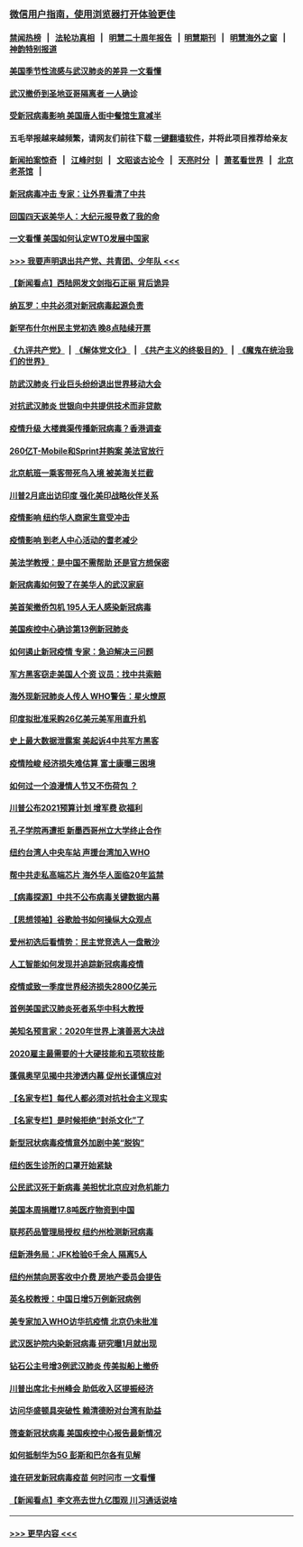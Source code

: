 ### [微信用户指南，使用浏览器打开体验更佳](https://github.com/gfw-breaker/banned-news1/blob/master/indexes/wechat-guide.md?t=0)
#### [禁闻热榜](热点新闻.md?t=0)  &nbsp;&nbsp;|&nbsp;&nbsp; [法轮功真相](https://github.com/gfw-breaker/truth/blob/master/README.md?t=0) &nbsp;&nbsp;|&nbsp;&nbsp; [明慧二十周年报告](https://github.com/gfw-breaker/mh-reports/blob/master/README.md?t=0) &nbsp;&nbsp;|&nbsp;&nbsp;[明慧期刊](https://github.com/gfw-breaker/mh-qikan) &nbsp;&nbsp;|&nbsp;&nbsp; [明慧海外之窗](https://github.com/gfw-breaker/mh-news/blob/master/README.md?t=0) &nbsp;&nbsp;|&nbsp;&nbsp; [神韵特别报道](https://github.com/gfw-breaker/mh-news/blob/master/shenyun.md?t=0)
#### [美国季节性流感与武汉肺炎的差异 一文看懂](../pages/nsc412/n11862428.md?t=02121322) 
#### [武汉撤侨到圣地亚哥隔离者 一人确诊](../pages/nsc412/n11862460.md?t=02121322) 
#### [受新冠病毒影响 美国唐人街中餐馆生意减半](../pages/nsc412/n11861940.md?t=02121322) 
#### 五毛举报越来越频繁，请网友们前往下载 [一键翻墙软件](https://github.com/gfw-breaker/ssr-accounts)，并将此项目推荐给亲友
#### [新闻拍案惊奇](https://github.com/gfw-breaker/banned-news1/blob/master/pages/link4.md) &nbsp;&nbsp;|&nbsp;&nbsp; [江峰时刻](https://github.com/gfw-breaker/banned-news1/blob/master/pages/link4.md) &nbsp;&nbsp;|&nbsp;&nbsp; [文昭谈古论今](https://github.com/gfw-breaker/banned-news1/blob/master/pages/link4.md) &nbsp;&nbsp;|&nbsp;&nbsp; [天亮时分](https://github.com/gfw-breaker/banned-news1/blob/master/pages/link4.md) &nbsp;&nbsp;|&nbsp;&nbsp; [萧茗看世界](https://github.com/gfw-breaker/banned-news1/blob/master/pages/link4.md) &nbsp;&nbsp;|&nbsp;&nbsp; [北京老茶馆](https://github.com/gfw-breaker/banned-news1/blob/master/pages/link4.md) &nbsp;&nbsp;|&nbsp;&nbsp; 
#### [新冠病毒冲击 专家：让外界看清了中共](../pages/nsc412/n11862280.md?t=02121322) 
#### [回国四天返美华人：大纪元报导救了我的命](../pages/nsc412/n11862181.md?t=02121322) 
#### [一文看懂 美国如何认定WTO发展中国家](../pages/nsc412/n11862051.md?t=02121322) 
#### [>>> 我要声明退出共产党、共青团、少年队 <<<](https://github.com/begood0513/goodnews/blob/master/quit/letter.md) 
#### [【新闻看点】西陆网发文剑指石正丽 背后诡异](../pages/nsc412/n11861792.md?t=02121322) 
#### [纳瓦罗：中共必须对新冠病毒起源负责](../pages/nsc412/n11861810.md?t=02121322) 
#### [新罕布什尔州民主党初选 晚8点陆续开票](../pages/nsc412/n11861872.md?t=02121322) 
#### [《九评共产党》](https://github.com/begood0513/9ping.md/blob/master/README.md) &nbsp;|&nbsp; [《解体党文化》](../../../../jtdwh.md/blob/master/README.md)  &nbsp;|&nbsp; [《共产主义的终极目的》](../../../../gczydzjmd.md/blob/master/README.md) &nbsp;|&nbsp; [《魔鬼在统治我们的世界》](../../../../mgztzwmdsj.md/blob/master/README.md) 
#### [防武汉肺炎 行业巨头纷纷退出世界移动大会](../pages/nsc412/n11861795.md?t=02121322) 
#### [对抗武汉肺炎 世银向中共提供技术而非贷款](../pages/nsc412/n11861652.md?t=02121322) 
#### [疫情升级 大楼粪渠传播新冠病毒？香港调查](../pages/nsc412/n11861556.md?t=02121322) 
#### [260亿T-Mobile和Sprint并购案 美法官放行](../pages/nsc412/n11861511.md?t=02121322) 
#### [北京航班一乘客带死鸟入境 被美海关拦截](../pages/nsc412/n11861317.md?t=02121322) 
#### [川普2月底出访印度 强化美印战略伙伴关系](../pages/nsc412/n11860557.md?t=02121322) 
#### [疫情影响  纽约华人商家生意受冲击](../pages/nsc412/n11860284.md?t=02121322) 
#### [疫情影响  到老人中心活动的耆老减少](../pages/nsc412/n11860199.md?t=02121322) 
#### [美法学教授：是中国不需帮助 还是官方想保密](../pages/nsc412/n11859492.md?t=02121322) 
#### [新冠病毒如何毁了在美华人的武汉家庭](../pages/nsc412/n11859524.md?t=02121322) 
#### [美首架撤侨包机 195人无人感染新冠病毒](../pages/nsc412/n11859908.md?t=02121322) 
#### [美国疾控中心确诊第13例新冠肺炎](../pages/nsc412/n11859966.md?t=02121322) 
#### [如何遏止新冠疫情 专家：急迫解决三问题](../pages/nsc412/n11859685.md?t=02121322) 
#### [军方黑客窃走美国人个资 议员：找中共索赔](../pages/nsc412/n11859371.md?t=02121322) 
#### [海外现新冠肺炎人传人 WHO警告：星火燎原](../pages/nsc412/n11859252.md?t=02121322) 
#### [印度拟批准采购26亿美元美军用直升机](../pages/nsc412/n11859143.md?t=02121322) 
#### [史上最大数据泄露案 美起诉4中共军方黑客](../pages/nsc412/n11859115.md?t=02121322) 
#### [疫情险峻 经济损失难估算 富士康曝三困境](../pages/nsc412/n11859120.md?t=02121322) 
#### [如何过一个浪漫情人节又不伤荷包 ？](../pages/nsc412/n11858969.md?t=02121322) 
#### [川普公布2021预算计划 增军费 砍福利](../pages/nsc412/n11859012.md?t=02121322) 
#### [孔子学院再遭拒 新墨西哥州立大学终止合作](../pages/nsc412/n11858661.md?t=02121322) 
#### [纽约台湾人中央车站  声援台湾加入WHO](../pages/nsc412/n11857757.md?t=02121322) 
#### [帮中共走私高端芯片 海外华人面临20年监禁](../pages/nsc412/n11855016.md?t=02121322) 
#### [【病毒探源】中共不公布病毒关键数据内幕](../pages/nsc412/n11856584.md?t=02121322) 
#### [【思想领袖】谷歌脸书如何操纵大众观点](../pages/nsc412/n11680874.md?t=02121322) 
#### [爱州初选后看情势：民主党竞选人一盘散沙](../pages/nsc412/n11856557.md?t=02121322) 
#### [人工智能如何发现并追踪新冠病毒疫情](../pages/nsc412/n11856398.md?t=02121322) 
#### [疫情或致一季度世界经济损失2800亿美元](../pages/nsc412/n11855639.md?t=02121322) 
#### [首例美国武汉肺炎死者系华中科大教授](../pages/nsc412/n11855500.md?t=02121322) 
#### [美知名预言家：2020年世界上演善恶大决战](../pages/nsc412/n11855418.md?t=02121322) 
#### [2020雇主最需要的十大硬技能和五项软技能](../pages/nsc412/n11850953.md?t=02121322) 
#### [蓬佩奥罕见揭中共渗透内幕 促州长谨慎应对](../pages/nsc412/n11854685.md?t=02121322) 
#### [【名家专栏】每代人都必须对抗社会主义现实](../pages/nsc412/n11831412.md?t=02121322) 
#### [【名家专栏】是时候拒绝“封杀文化”了](../pages/nsc412/n11814093.md?t=02121322) 
#### [新型冠状病毒疫情意外加剧中美“脱钩”](../pages/nsc412/n11854475.md?t=02121322) 
#### [纽约医生诊所的口罩开始紧缺](../pages/nsc412/n11853364.md?t=02121322) 
#### [公民武汉死于新病毒 美担忧北京应对危机能力](../pages/nsc412/n11854331.md?t=02121322) 
#### [美国本周捐赠17.8吨医疗物资到中国](../pages/nsc412/n11854269.md?t=02121322) 
#### [联邦药品管理局授权  纽约州检测新冠病毒](../pages/nsc412/n11853371.md?t=02121322) 
#### [纽新港务局：JFK检验6千余人  隔离5人](../pages/nsc412/n11853366.md?t=02121322) 
#### [纽约州禁向房客收中介费  房地产委员会提告](../pages/nsc412/n11853360.md?t=02121322) 
#### [英名校教授：中国日增5万例新冠病例](../pages/nsc412/n11854174.md?t=02121322) 
#### [美专家加入WHO访华抗疫情 北京仍未批准](../pages/nsc412/n11854043.md?t=02121322) 
#### [武汉医护院内染新冠病毒 研究曝1月就出现](../pages/nsc412/n11852928.md?t=02121322) 
#### [钻石公主号增3例武汉肺炎 传美拟船上撤侨](../pages/nsc412/n11853240.md?t=02121322) 
#### [川普出席北卡州峰会 助低收入区提振经济](../pages/nsc412/n11853232.md?t=02121322) 
#### [访问华盛顿具突破性 赖清德盼对台湾有助益](../pages/nsc412/n11853129.md?t=02121322) 
#### [筛查新冠状病毒 美国疾控中心报告最新情况](../pages/nsc412/n11853070.md?t=02121322) 
#### [如何抵制华为5G 彭斯和巴尔各有见解](../pages/nsc412/n11852535.md?t=02121322) 
#### [谁在研发新冠病毒疫苗 何时问市 一文看懂](../pages/nsc412/n11852840.md?t=02121322) 
#### [【新闻看点】李文亮去世九亿围观 川习通话说啥](../pages/nsc412/n11852360.md?t=02121322) 

----
#### [ >>> 更早内容 <<< ](../indexes/nsc412-earlier.md)
